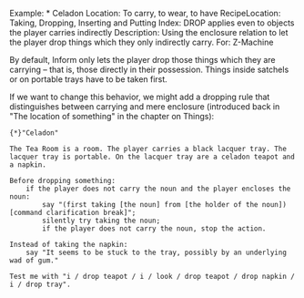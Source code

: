 Example: * Celadon
Location: To carry, to wear, to have
RecipeLocation: Taking, Dropping, Inserting and Putting
Index: DROP applies even to objects the player carries indirectly
Description: Using the enclosure relation to let the player drop things which they only indirectly carry.
For: Z-Machine

  
By default, Inform only lets the player drop those things which they are carrying – that is, those directly in their possession. Things inside satchels or on portable trays have to be taken first.

  
If we want to change this behavior, we might add a dropping rule that distinguishes between carrying and mere enclosure (introduced back in "The location of something" in the chapter on Things):

  

``` inform7
{*}"Celadon"

The Tea Room is a room. The player carries a black lacquer tray. The lacquer tray is portable. On the lacquer tray are a celadon teapot and a napkin.

Before dropping something:
	if the player does not carry the noun and the player encloses the noun:
		say "(first taking [the noun] from [the holder of the noun])[command clarification break]";
		silently try taking the noun;
		if the player does not carry the noun, stop the action.

Instead of taking the napkin:
	say "It seems to be stuck to the tray, possibly by an underlying wad of gum."

Test me with "i / drop teapot / i / look / drop teapot / drop napkin / i / drop tray".
```

